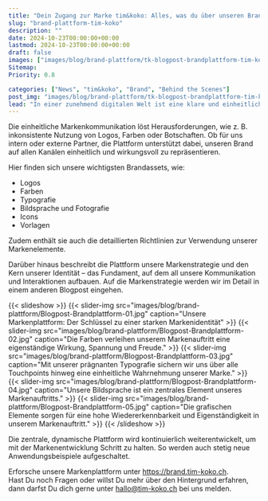 ```yaml
---
title: "Dein Zugang zur Marke tim&koko: Alles, was du über unseren Brand wissen musst."
slug: "brand-plattform-tim-koko"
description: ""
date: 2024-10-23T00:00:00+00:00
lastmod: 2024-10-23T00:00:00+00:00
draft: false
images: ["images/blog/brand-plattform/tk-blogpost-brandplattform-tim-koko.png"]
Sitemap:
Priority: 0.8

categories: ["News", "tim&koko", "Brand", "Behind the Scenes"]
post_img: "images/blog/brand-plattform/tk-blogpost-brandplattform-tim-koko.png"
lead: "In einer zunehmend digitalen Welt ist eine klare und einheitliche Markenkommunikation wichtiger denn je. Unsere Markenplattform dient als zentrale Anlaufstelle, um unseren Brand zu präsentieren und ein konsistentes Markenerlebnis zu gewährleisten."
---
```


Die einheitliche Markenkommunikation löst Herausforderungen, wie z. B. inkonsistente Nutzung von Logos, Farben oder Botschaften. Ob für uns intern oder externe Partner, die Plattform unterstützt dabei, unseren Brand auf allen Kanälen einheitlich und wirkungsvoll zu repräsentieren.

Hier finden sich unsere wichtigsten Brandassets, wie:

* Logos
* Farben
* Typografie
* Bildsprache und Fotografie
* Icons
* Vorlagen

Zudem enthält sie auch die detaillierten Richtlinien zur Verwendung unserer Markenelemente.

Darüber hinaus beschreibt die Plattform unsere Markenstrategie und den Kern unserer Identität – das Fundament, auf dem all unsere Kommunikation und Interaktionen aufbauen. Auf die Markenstrategie werden wir im Detail in einem anderen Blogpost eingehen.

{{< slideshow >}}
{{< slider-img src="images/blog/brand-plattform/Blogpost-Brandplattform-01.jpg" caption="Unsere Markenplattform: Der Schlüssel zu einer starken Markenidentität" >}}
{{< slider-img src="images/blog/brand-plattform/Blogpost-Brandplattform-02.jpg" caption="Die Farben verleihen unserem Markenauftritt eine eigenständige Wirkung, Spannung und Freude." >}}
{{< slider-img src="images/blog/brand-plattform/Blogpost-Brandplattform-03.jpg" caption="Mit unserer prägnanten Typografie sichern wir uns über alle Touchpoints hinweg eine einheitliche Wahrnehmung unserer Marke." >}}
{{< slider-img src="images/blog/brand-plattform/Blogpost-Brandplattform-04.jpg" caption="Unsere Bildsprache ist ein zentrales Element unseres Markenauftritts." >}}
{{< slider-img src="images/blog/brand-plattform/Blogpost-Brandplattform-05.jpg" caption="Die grafischen Elemente sorgen für eine hohe Wiedererkennbarkeit und Eigenständigkeit in unserem Markenauftritt." >}}
{{< /slideshow >}}

Die zentrale, dynamische Plattform wird kontinuierlich weiterentwickelt, um mit der Markenentwicklung Schritt zu halten. So werden auch stetig neue Anwendungsbeispiele aufgeschaltet.
<br />

Erforsche unsere Markenplattform unter <https://brand.tim-koko.ch>. <br />
Hast Du noch Fragen oder willst Du mehr über den Hintergrund erfahren, dann darfst Du dich gerne unter [hallo@tim-koko.ch](mailto:hallo@tim-koko.ch)&nbsp;bei uns melden.
